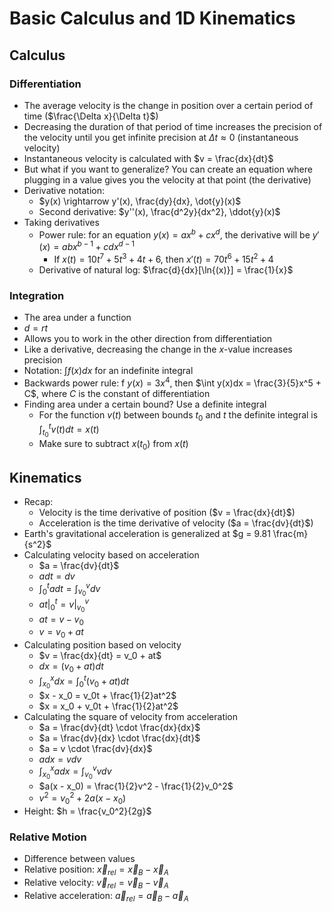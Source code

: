 # Basic Calculus and 1D Kinematics

## Calculus

### Differentiation

* The average velocity is the change in position over a certain period of time ($\frac{\Delta x}{\Delta t}$)
* Decreasing the duration of that period of time increases the precision of the velocity until you get infinite precision at $\Delta t \approx 0$ (instantaneous velocity)
* Instantaneous velocity is calculated with $v = \frac{dx}{dt}$
* But what if you want to generalize? You can create an equation where plugging in a value gives you the velocity at that point (the derivative)
* Derivative notation:
  * $y(x) \rightarrow y'(x), \frac{dy}{dx}, \dot{y}(x)$
  * Second derivative: $y''(x), \frac{d^2y}{dx^2}, \ddot{y}(x)$
* Taking derivatives
  * Power rule: for an equation $y(x) = ax^b + cx^d$, the derivative will be $y'(x) = abx^{b - 1} + cdx^{d - 1}$
    * If $x(t) = 10t^7 + 5t^3 + 4t + 6$, then $x'(t) = 70t^6 + 15t^2 + 4$
  * Derivative of natural log: $\frac{d}{dx}[\ln{(x)}] = \frac{1}{x}$

### Integration

* The area under a function
* $d = rt$
* Allows you to work in the other direction from differentiation
* Like a derivative, decreasing the change in the $x$-value increases precision
* Notation: $\int f(x)dx$ for an indefinite integral
* Backwards power rule: f $y(x) = 3x^4$, then $\int y(x)dx = \frac{3}{5}x^5 + C$, where $C$ is the constant of differentiation
* Finding area under a certain bound? Use a definite integral
  * For the function $v(t)$ between bounds $t_0$ and $t$ the definite integral is $\int_{t_0}^{t} v(t)dt = x(t)$
  * Make sure to subtract $x(t_0)$ from $x(t)$

## Kinematics

* Recap:
  * Velocity is the time derivative of position ($v = \frac{dx}{dt}$)
  * Acceleration is the time derivative of velocity ($a = \frac{dv}{dt}$)
* Earth's gravitational acceleration is generalized at $g = 9.81 \frac{m}{s^2}$
* Calculating velocity based on acceleration
  * $a = \frac{dv}{dt}$
  * $adt = dv$
  * $\int_0^t adt = \int_{v_0}^v dv$
  * $at|_0^t = v|_{v_0}^v$
  * $at = v - v_0$
  * $v = v_0 + at$
* Calculating position based on velocity
  * $v = \frac{dx}{dt} = v_0 + at$
  * $dx = (v_0 + at)dt$
  * $\int_{x_0}^x dx = \int_0^t (v_0 + at)dt$
  * $x - x_0 = v_0t + \frac{1}{2}at^2$
  * $x = x_0 + v_0t + \frac{1}{2}at^2$
* Calculating the square of velocity from acceleration
  * $a = \frac{dv}{dt} \cdot \frac{dx}{dx}$
  * $a = \frac{dv}{dx} \cdot \frac{dx}{dt}$
  * $a = v \cdot \frac{dv}{dx}$
  * $adx = vdv$
  * $\int_{x_0}^x adx = \int_{v_0}^v vdv$
  * $a(x - x_0) = \frac{1}{2}v^2 - \frac{1}{2}v_0^2$
  * $v^2 = v_0^2 + 2a(x - x_0)$
* Height: $h = \frac{v_0^2}{2g}$

### Relative Motion

* Difference between values
* Relative position: $\vec{x}_{rel} = \vec{x}_B - \vec{x}_A$
* Relative velocity: $\vec{v}_{rel} = \vec{v}_B - \vec{v}_A$
* Relative acceleration: $\vec{a}_{rel} = \vec{a}_B - \vec{a}_A$
